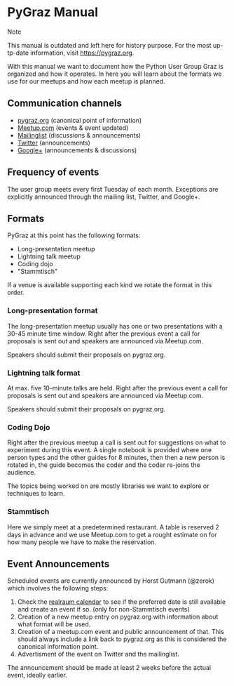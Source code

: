 # PyGraz Manual

> [!NOTE]  
> This manual is outdated and left here for history purpose. For the most up-tp-date
> information, visit <https://pygraz.org>.

With this manual we want to document how the Python User Group Graz is organized
and how it operates. In here you will learn about the formats we use for our
meetups and how each meetup is planned.


## Communication channels

* [pygraz.org](https://pygraz.org) (canonical point of information)
* [Meetup.com](http://www.meetup.com/PyGRAZ/) (events & event updated)
* [Mailinglist](http://groups.google.com/group/python-graz/) (discussions & announcements)
* [Twitter](https://twitter.com/pygraz) (announcements)
* [Google+](https://plus.google.com/b/101185345132127945047/101185345132127945047/posts) (announcements & discussions)


## Frequency of events

The user group meets every first Tuesday of each month. Exceptions are
explicitly announced through the mailing list, Twitter, and Google+.


## Formats

PyGraz at this point has the following formats:

* Long-presentation meetup
* Lightning talk meetup
* Coding dojo
* "Stammtisch"

If a venue is available supporting each kind we rotate the format in this order.


### Long-presentation format

The long-presentation meetup usually has one or two presentations with a 30-45
minute time window. Right after the previous event a call for proposals is sent
out and speakers are announced via Meetup.com.

Speakers should submit their proposals on pygraz.org.


### Lightning talk format

At max. five 10-minute talks are held. Right after the previous event a call for proposals is
sent out and speakers are announced via Meetup.com.

Speakers should submit their proposals on pygraz.org.


### Coding Dojo

Right after the previous meetup a call is sent out for suggestions on what to
experiment during this event. A single notebook is provided where one person
types and the other guides for 8 minutes, then then a new person is rotated in,
the guide becomes the coder and the coder re-joins the audience.

The topics being worked on are mostly libraries we want to explore or techniques
to learn.


### Stammtisch

Here we simply meet at a predetermined restaurant. A table is reserved 2 days in
advance and we use Meetup.com to get a rought estimate on for how many people we
have to make the reservation.


## Event Announcements

Scheduled events are currently announced by Horst Gutmann (@zerok) which
involves the following steps:

1. Check the [realraum calendar][] to see if the preferred date is still
   available and create an event if so. (only for non-Stammtisch events)
2. Creation of a new meetup entry on pygraz.org with information about what
   format will be used.
3. Creation of a meetup.com event and public announcement of that. This should
   always include a link back to pygraz.org as this is considered the canonical
   information point.
4. Advertisment of the event on Twitter and the mailinglist.

The announcement should be made at least 2 weeks before the actual event,
ideally earlier.

[realraum calendar]: https://grical.realraum.at/s/?query=!realraum&view=calendars
